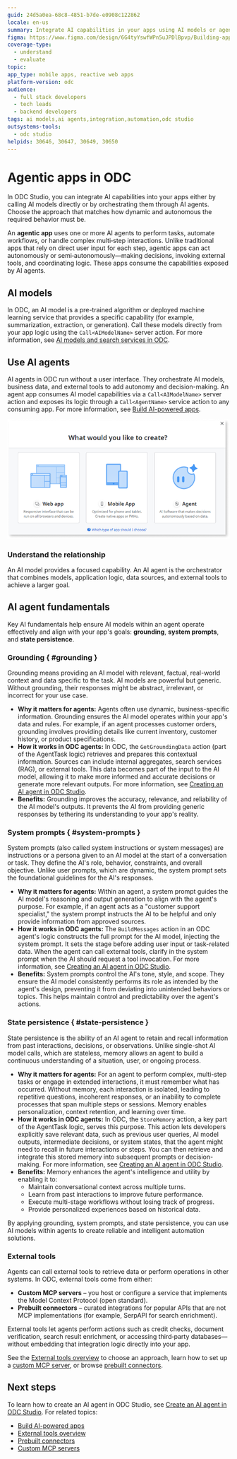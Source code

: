 ```yaml
---
guid: 24d5a0ea-68c8-4851-b7de-e0908c122862
locale: en-us
summary: Integrate AI capabilities in your apps using AI models or agents in OutSystems Developer Cloud (ODC) to build intelligent, autonomous applications.
figma: https://www.figma.com/design/6G4tyYswfWPn5uJPDlBpvp/Building-apps?node-id=7782-132&p=f&t=KL8VHzLPQQ7E5ZHx-0
coverage-type:
  - understand
  - evaluate
topic:
app_type: mobile apps, reactive web apps
platform-version: odc
audience:
  - full stack developers
  - tech leads
  - backend developers
tags: ai models,ai agents,integration,automation,odc studio
outsystems-tools:
  - odc studio
helpids: 30646, 30647, 30649, 30650
---
```


# Agentic apps in ODC

In ODC Studio, you can integrate AI capabilities into your apps either by calling AI models directly or by orchestrating them through AI agents. Choose the approach that matches how dynamic and autonomous the required behavior must be.

An **agentic app** uses one or more AI agents to perform tasks, automate workflows, or handle complex multi‑step interactions. Unlike traditional apps that rely on direct user input for each step, agentic apps can act autonomously or semi‑autonomously—making decisions, invoking external tools, and coordinating logic. These apps consume the capabilities exposed by AI agents.

## AI models

In ODC, an AI model is a pre-trained algorithm or deployed machine learning service that provides a specific capability (for example, summarization, extraction, or generation). Call these models directly from your app logic using the `Call<AIModelName>` server action. For more information, see [AI models and search services in ODC](ai-models.md).

## Use AI agents

AI agents in ODC run without a user interface. They orchestrate AI models, business data, and external tools to add autonomy and decision-making. An agent app consumes AI model capabilities via a `Call<AIModelName>` server action and exposes its logic through a `Call<AgentName>` service action to any consuming app. For more information, see [Build AI-powered apps](intro.md).

![ODC Studio interface showing options to create a Web app, Mobile app, or Agent.](images/agent-app-odcs.png "ODC Studio App Creation Options")

### Understand the relationship

An AI model provides a focused capability. An AI agent is the orchestrator that combines models, application logic, data sources, and external tools to achieve a larger goal.

## AI agent fundamentals

Key AI fundamentals help ensure AI models within an agent operate effectively and align with your app's goals: **grounding**, **system prompts**, and **state persistence**.

### Grounding { #grounding }

Grounding means providing an AI model with relevant, factual, real-world context and data specific to the task. AI models are powerful but generic. Without grounding, their responses might be abstract, irrelevant, or incorrect for your use case.

* **Why it matters for agents:** Agents often use dynamic, business-specific information. Grounding ensures the AI model operates within your app's data and rules. For example, if an agent processes customer orders, grounding involves providing details like current inventory, customer history, or product specifications.
* **How it works in ODC agents:** In ODC, the `GetGroundingData` action (part of the AgentTask logic) retrieves and prepares this contextual information. Sources can include internal aggregates, search services (RAG), or external tools. This data becomes part of the input to the AI model, allowing it to make more informed and accurate decisions or generate more relevant outputs. For more information, see [Creating an AI agent in ODC Studio](create-agent.md).
* **Benefits:** Grounding improves the accuracy, relevance, and reliability of the AI model's outputs. It prevents the AI from providing generic responses by tethering its understanding to your app's reality.

### System prompts { #system-prompts }

System prompts (also called system instructions or system messages) are instructions or a persona given to an AI model at the start of a conversation or task. They define the AI's role, behavior, constraints, and overall objective. Unlike user prompts, which are dynamic, the system prompt sets the foundational guidelines for the AI's responses.

* **Why it matters for agents:** Within an agent, a system prompt guides the AI model's reasoning and output generation to align with the agent's purpose. For example, if an agent acts as a "customer support specialist," the system prompt instructs the AI to be helpful and only provide information from approved sources.
* **How it works in ODC agents:** The `BuildMessages` action in an ODC agent's logic constructs the full prompt for the AI model, injecting the system prompt. It sets the stage before adding user input or task-related data. When the agent can call external tools, clarify in the system prompt when the AI should request a tool invocation. For more information, see [Creating an AI agent in ODC Studio](create-agent.md).
* **Benefits:** System prompts control the AI's tone, style, and scope. They ensure the AI model consistently performs its role as intended by the agent's design, preventing it from deviating into unintended behaviors or topics. This helps maintain control and predictability over the agent's actions.

### State persistence { #state-persistence }

State persistence is the ability of an AI agent to retain and recall information from past interactions, decisions, or observations. Unlike single-shot AI model calls, which are stateless, memory allows an agent to build a continuous understanding of a situation, user, or ongoing process.

* **Why it matters for agents:** For an agent to perform complex, multi-step tasks or engage in extended interactions, it must remember what has occurred. Without memory, each interaction is isolated, leading to repetitive questions, incoherent responses, or an inability to complete processes that span multiple steps or sessions. Memory enables personalization, context retention, and learning over time.
* **How it works in ODC agents:** In ODC, the `StoreMemory` action, a key part of the AgentTask logic, serves this purpose. This action lets developers explicitly save relevant data, such as previous user queries, AI model outputs, intermediate decisions, or system states, that the agent might need to recall in future interactions or steps. You can then retrieve and integrate this stored memory into subsequent prompts or decision-making. For more information, see [Creating an AI agent in ODC Studio](create-agent.md).
* **Benefits:** Memory enhances the agent's intelligence and utility by enabling it to:
  * Maintain conversational context across multiple turns.
  * Learn from past interactions to improve future performance.
  * Execute multi-stage workflows without losing track of progress.
  * Provide personalized experiences based on historical data.

By applying grounding, system prompts, and state persistence, you can use AI models within agents to create reliable and intelligent automation solutions.

### External tools

Agents can call external tools to retrieve data or perform operations in other systems. In ODC, external tools come from either:

* **Custom MCP servers** – you host or configure a service that implements the Model Context Protocol (open standard).  
* **Prebuilt connectors** – curated integrations for popular APIs that are not MCP implementations (for example, SerpAPI for search enrichment).

External tools let agents perform actions such as credit checks, document verification, search result enrichment, or accessing third‑party databases—without embedding that integration logic directly into your app.

See the [External tools overview](tools/intro.md) to choose an approach, learn how to set up a [custom MCP server](tools/mcp-connectors.md), or browse [prebuilt connectors](tools/prebuilt-connectors.md).

## Next steps

To learn how to create an AI agent in ODC Studio, see [Create an AI agent in ODC Studio](create-agent.md). For related topics:

* [Build AI-powered apps](intro.md)
* [External tools overview](tools/intro.md)
* [Prebuilt connectors](tools/prebuilt-connectors.md)
* [Custom MCP servers](tools/mcp-connectors.md)
